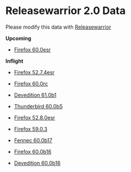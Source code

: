

Releasewarrior 2.0 Data
=======================

Please modify this data with [Releasewarrior](https://github.com/mozilla-releng/releasewarrior-2.0)

**Upcoming**

* [Firefox 60.0esr](/upcoming/firefox/firefox-esr-60.0esr.md)

**Inflight**

* [Firefox 52.7.4esr](/inflight/firefox/firefox-esr-52.7.4esr.md)

* [Firefox 60.0rc](/inflight/firefox/firefox-release-rc-60.0rc.md)

* [Devedition 61.0b1](/inflight/devedition/devedition-devedition-61.0b1.md)

* [Thunderbird 60.0b5](/inflight/thunderbird/thunderbird-beta-60.0b5.md)

* [Firefox 52.8.0esr](/inflight/firefox/firefox-esr-52.8.0esr.md)

* [Firefox 59.0.3](/inflight/firefox/firefox-release-59.0.3.md)

* [Fennec 60.0b17](/inflight/fennec/fennec-beta-60.0b17.md)

* [Firefox 60.0b16](/inflight/firefox/firefox-beta-60.0b16.md)

* [Devedition 60.0b16](/inflight/devedition/devedition-devedition-60.0b16.md)

